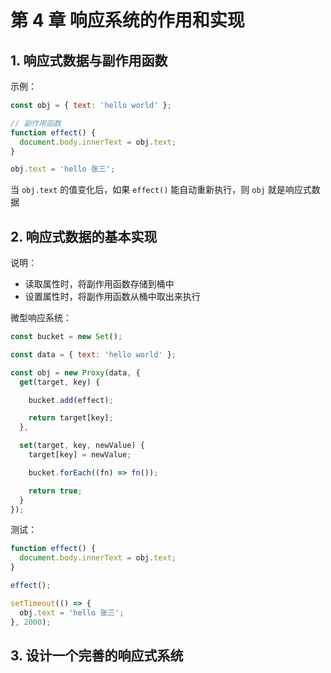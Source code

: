 # 第 4 章 响应系统的作用和实现

## 1. 响应式数据与副作用函数

示例：

```js
const obj = { text: 'hello world' };

// 副作用函数
function effect() {
  document.body.innerText = obj.text;
}

obj.text = 'hello 张三';
```

当 `obj.text` 的值变化后，如果 `effect()` 能自动重新执行，则 `obj` 就是响应式数据

## 2. 响应式数据的基本实现

说明：

* 读取属性时，将副作用函数存储到桶中
* 设置属性时，将副作用函数从桶中取出来执行

微型响应系统：

```js
const bucket = new Set();

const data = { text: 'hello world' };

const obj = new Proxy(data, {
  get(target, key) {

    bucket.add(effect);

    return target[key];
  },

  set(target, key, newValue) {
    target[key] = newValue;

    bucket.forEach((fn) => fn());

    return true;
  }
});
```

测试：

```js
function effect() {
  document.body.innerText = obj.text;
}

effect();

setTimeout(() => {
  obj.text = 'hello 张三';
}, 2000);
```

## 3. 设计一个完善的响应式系统